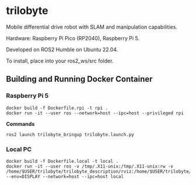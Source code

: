 # trilobyte
Mobile differential drive robot with SLAM and manipulation capabilities. 

Hardware: Raspberry Pi Pico (RP2040), Raspberry Pi 5.

Developed on ROS2 Humble on Ubuntu 22.04.

To install, place into your ros2_ws/src folder.

## Building and Running Docker Container



### Raspberry Pi 5 

    docker build -f Dockerfile.rpi -t rpi .
    docker run -it --user ros --network=host --ipc=host --privileged rpi

__Commands__  

    ros2 launch trilobyte_bringup trilobyte.launch.py


### Local PC 

    docker build -f Dockerfile.local -t local .
    docker run -it --user ros -v /tmp/.X11-unix:/tmp/.X11-unix:rw -v /home/$USER/trilobyte/trilobyte_description/rviz:/home/$USER/trilobyte/trilobyte_description/rviz --env=DISPLAY --network=host --ipc=host local







